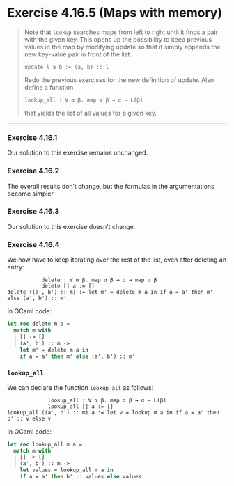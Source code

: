# Exercise 4.16.5 (Maps with memory)

> Note that `lookup` searches maps from left to right until it finds a pair with the given key.
> This opens up the possibility to keep previous values in the map by modifying update so that it simply appends the new key-value pair in front of the list:
> ```text
> update l a b := (a, b) :: l
> ```
> Redo the previous exercises for the new definition of update.
> Also define a function
> ```text
> lookup_all : ∀ α β. map α β → α → L(β)
> ```
> that yields the list of all values for a given key.

---

### Exercise 4.16.1

Our solution to this exercise remains unchanged.

### Exercise 4.16.2

The overall results don’t change, but the formulas in the argumentations become simpler.

### Exercise 4.16.3

Our solution to this exercise doesn’t change.

### Exercise 4.16.4

We now have to keep iterating over the rest of the list, even after deleting an entry:
```text
           delete : ∀ α β. map α β → α → map α β
           delete [] a := []
delete ((a', b') :: m) := let m' = delete m a in if a = a' then m' else (a', b') :: m'
```
In OCaml code:
```ocaml
let rec delete m a =
  match m with
  | [] -> []
  | (a', b') :: m ->
    let m' = delete m a in
    if a = a' then m' else (a', b') :: m'
```

### `lookup_all`

We can declare the function `lookup_all` as follows:
```text
             lookup_all : ∀ α β. map α β → α → L(β)
             lookup_all [] a := []
lookup_all ((a', b') :: m) a := let v = lookup m a in if a = a' then b' :: v else v
```
In OCaml code:
```ocaml
let rec lookup_all m a =
  match m with
  | [] -> []
  | (a', b') :: m ->
    let values = lookup_all m a in
    if a = a' then b' :: values else values
```
